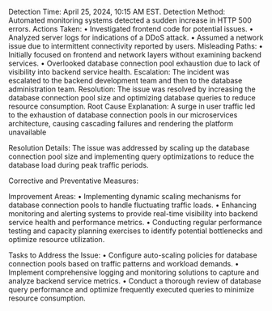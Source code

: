 Detection Time: April 25, 2024, 10:15 AM EST.
Detection Method: Automated monitoring systems detected a sudden increase in HTTP 500 errors.
Actions Taken:
•	Investigated frontend code for potential issues.
•	Analyzed server logs for indications of a DDoS attack.
•	Assumed a network issue due to intermittent connectivity reported by users.
Misleading Paths:
•	Initially focused on frontend and network layers without examining backend services.
•	Overlooked database connection pool exhaustion due to lack of visibility into backend service health.
Escalation: The incident was escalated to the backend development team and then to the database administration team.
Resolution: The issue was resolved by increasing the database connection pool size and optimizing database queries to reduce resource consumption.
Root Cause Explanation: A surge in user traffic led to the exhaustion of database connection pools in our microservices architecture, causing cascading failures and rendering the platform unavailable

Resolution Details: The issue was addressed by scaling up the database connection pool size and implementing query optimizations to reduce the database load during peak traffic periods.

Corrective and Preventative Measures:

Improvement Areas:
•	Implementing dynamic scaling mechanisms for database connection pools to handle fluctuating traffic loads.
•	Enhancing monitoring and alerting systems to provide real-time visibility into backend service health and performance metrics.
•	Conducting regular performance testing and capacity planning exercises to identify potential bottlenecks and optimize resource utilization.

Tasks to Address the Issue:
•	Configure auto-scaling policies for database connection pools based on traffic patterns and workload demands.
•	Implement comprehensive logging and monitoring solutions to capture and analyze backend service metrics.
•	Conduct a thorough review of database query performance and optimize frequently executed queries to minimize resource consumption.

